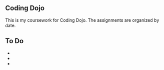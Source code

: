 ## Coding Dojo


This is my coursework for Coding Dojo. The assignments are organized by date.


## To Do

-

-

-